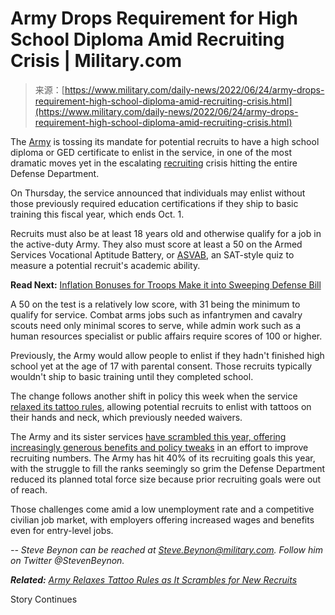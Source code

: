 <!--yml
category: 未分类
date: 2024-05-27 15:17:31
-->

# Army Drops Requirement for High School Diploma Amid Recruiting Crisis | Military.com

> 来源：[https://www.military.com/daily-news/2022/06/24/army-drops-requirement-high-school-diploma-amid-recruiting-crisis.html](https://www.military.com/daily-news/2022/06/24/army-drops-requirement-high-school-diploma-amid-recruiting-crisis.html)

The [Army](http://www.military.com/army) is tossing its mandate for potential recruits to have a high school diploma or GED certificate to enlist in the service, in one of the most dramatic moves yet in the escalating [recruiting](https://www.military.com/join-armed-forces) crisis hitting the entire Defense Department.

On Thursday, the service announced that individuals may enlist without those previously required education certifications if they ship to basic training this fiscal year, which ends Oct. 1.

Recruits must also be at least 18 years old and otherwise qualify for a job in the active-duty Army. They also must score at least a 50 on the Armed Services Vocational Aptitude Battery, or [ASVAB](https://www.military.com/join-armed-forces/asvab), an SAT-style quiz to measure a potential recruit's academic ability.

**Read Next:** [Inflation Bonuses for Troops Make it into Sweeping Defense Bill](https://www.military.com/daily-news/2022/06/23/inflation-bonuses-troops-make-it-sweeping-defense-bill.html)

A 50 on the test is a relatively low score, with 31 being the minimum to qualify for service. Combat arms jobs such as infantrymen and cavalry scouts need only minimal scores to serve, while admin work such as a human resources specialist or public affairs require scores of 100 or higher.

Previously, the Army would allow people to enlist if they hadn't finished high school yet at the age of 17 with parental consent. Those recruits typically wouldn't ship to basic training until they completed school.

The change follows another shift in policy this week when the service [relaxed its tattoo rules](https://www.military.com/daily-news/2022/06/23/army-relaxes-tattoo-rules-it-scrambles-new-recruits.html), allowing potential recruits to enlist with tattoos on their hands and neck, which previously needed waivers.

The Army and its sister services [have scrambled this year, offering increasingly generous benefits and policy tweaks](https://www.military.com/daily-news/2022/05/13/bigger-bonuses-pentagons-top-weapon-combat-recruiting-crisis-troops-head-exits.html) in an effort to improve recruiting numbers. The Army has hit 40% of its recruiting goals this year, with the struggle to fill the ranks seemingly so grim the Defense Department reduced its planned total force size because prior recruiting goals were out of reach.

Those challenges come amid a low unemployment rate and a competitive civilian job market, with employers offering increased wages and benefits even for entry-level jobs.

*-- Steve Beynon can be reached at [Steve.Beynon@military.com](mailto:Steve.Beynon@military.com). Follow him on Twitter @StevenBeynon.*

***Related:*** *[Army Relaxes Tattoo Rules as It Scrambles for New Recruits](https://www.military.com/daily-news/2022/06/23/army-relaxes-tattoo-rules-it-scrambles-new-recruits.html)*

Story Continues